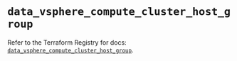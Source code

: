 # `data_vsphere_compute_cluster_host_group`

Refer to the Terraform Registry for docs: [`data_vsphere_compute_cluster_host_group`](https://registry.terraform.io/providers/vmware/vsphere/2.14.0/docs/data-sources/compute_cluster_host_group).
